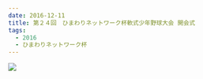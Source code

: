 ```yaml
---
date: 2016-12-11
title: 第２４回　ひまわりネットワーク杯軟式少年野球大会 開会式
tags:
  - 2016
  - ひまわりネットワーク杯
---
```


![](/images/2016-12-11--main.jpg)

